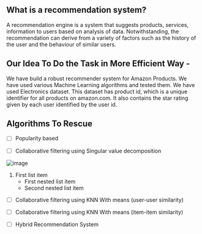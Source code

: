 ## What is a recommendation system?

A recommendation engine is a system that suggests products, services, information to users based on analysis of data. 
Notwithstanding, the recommendation can derive from a variety of factors such as the history of the user and the behaviour of similar users.

## Our Idea To Do the Task in More Efficient Way -

We have build a robust recommender system for Amazon Products. 
We have used various Machine Learning algorithms and tested them. We have used Electronics dataset. 
This dataset has product id, which is a unique identifier for all products on amazon.com. It also contains the star rating given by each user identified by the user id.

## Algorithms To Rescue

- [ ] Popularity based
- [ ] Collaborative filtering using Singular value decomposition


![image](https://user-images.githubusercontent.com/34812655/115670709-916a7c80-a2fe-11eb-8375-b5da7f7e0ecf.png)

1. First list item
   - First nested list item
    - Second nested list item
- [ ] Collaborative filtering using KNN With means (user-user similarity)
- [ ] Collaborative filtering using KNN With means (item-item similarity)
- [ ] Hybrid Recommendation System

